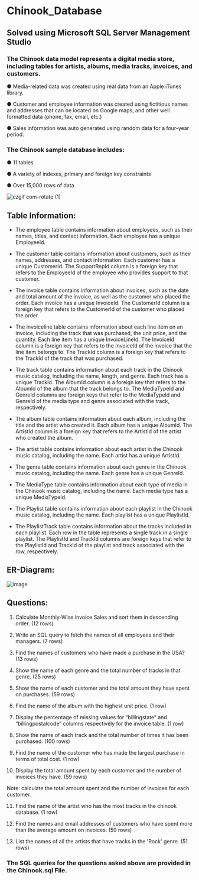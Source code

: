 # Chinook_Database
## Solved using Microsoft SQL Server Management Studio

### The Chinook data model represents a digital media store, including tables for artists, albums, media tracks, invoices, and customers.

● Media-related data was created using real data from an Apple iTunes library.

● Customer and employee information was created using fictitious names and addresses that can be located on Google maps, and other well formatted data (phone, fax, email, etc.)

● Sales information was auto generated using random data for a four-year period.

### The Chinook sample database includes:

● 11 tables

● A variety of indexes, primary and foreign key constraints

● Over 15,000 rows of data


![ezgif com-rotate (1)](https://github.com/Ginga1402/Chinook_Database/assets/130181481/d93fc1a3-8d2e-457c-8bc7-aa81e5f42bb7)

## Table Information:

* The employee table contains information about employees, such as their names, titles, and contact information. Each employee has a unique EmployeeId.

* The customer table contains information about customers, such as their names, addresses, and contact information. Each customer has a unique CustomerId. The SupportRepId column is a foreign key that refers to the EmployeeId of the employee who provides support to that customer.

* The invoice table contains information about invoices, such as the date and total amount of the invoice, as well as the customer who placed the order. Each invoice has a unique InvoiceId. The CustomerId column is a foreign key that refers to the CustomerId of the customer who placed the order.

* The invoiceline table contains information about each line item on an invoice, including the track that was purchased, the unit price, and the quantity. Each line item has a unique InvoiceLineId. The InvoiceId column is a foreign key that refers to the InvoiceId of the invoice that the line item belongs to. The TrackId column is a foreign key that refers to the TrackId of the track that was purchased.

* The track table contains information about each track in the Chinook music catalog, including the name, length, and genre. Each track has a unique TrackId. The AlbumId column is a foreign key that refers to the AlbumId of the album that the track belongs to. The MediaTypeId and GenreId columns are foreign keys that refer to the MediaTypeId and GenreId of the media type and genre associated with the track, respectively.

* The album table contains information about each album, including the title and the artist who created it. Each album has a unique AlbumId. The ArtistId column is a foreign key that refers to the ArtistId of the artist who created the album.

* The artist table contains information about each artist in the Chinook music catalog, including the name. Each artist has a unique ArtistId.

* The genre table contains information about each genre in the Chinook music catalog, including the name. Each genre has a unique GenreId.

* The MediaType table contains information about each type of media in the Chinook music catalog, including the name. Each media type has a unique MediaTypeId.

* The Playlist table contains information about each playlist in the Chinook music catalog, including the name. Each playlist has a unique PlaylistId.

* The PlaylistTrack table contains information about the tracks included in each playlist. Each row in the table represents a single track in a single playlist. The PlaylistId and TrackId columns are foreign keys that refer to the PlaylistId and TrackId of the playlist and track associated with the row, respectively.

## ER-Diagram:

![image](https://github.com/Ginga1402/Chinook_Database/assets/130181481/07be5915-1eec-47ba-8f1e-6527ddeea1fa)

## Questions:

1. Calculate Monthly-Wise invoice Sales and sort them in descending order. (12 rows)

2. Write an SQL query to fetch the names of all employees and their managers. (7 rows)

3. Find the names of customers who have made a purchase in the USA? (13 rows)

4. Show the name of each genre and the total number of tracks in that genre. (25 rows)

5. Show the name of each customer and the total amount they have spent on purchases. (59 rows)

6. Find the name of the album with the highest unit price. (1 row)

7. Display the percentage of missing values for “billingstate” and “billingpostalcode” columns respectively for the invoice table. (1 row)

8. Show the name of each track and the total number of times it has been purchased. (100 rows)

9. Find the name of the customer who has made the largest purchase in terms of total cost. (1 row)

10. Display the total amount spent by each customer and the number of invoices they have. (59 rows)

Note: calculate the total amount spent and the number of invoices for each customer.

11. Find the name of the artist who has the most tracks in the chinook database. (1 row)

12. Find the names and email addresses of customers who have spent more than the average amount on invoices. (59 rows)

13. List the names of all the artists that have tracks in the 'Rock' genre. (51 rows)



### The SQL queries for the questions asked above are provided in the Chinook.sql File.
